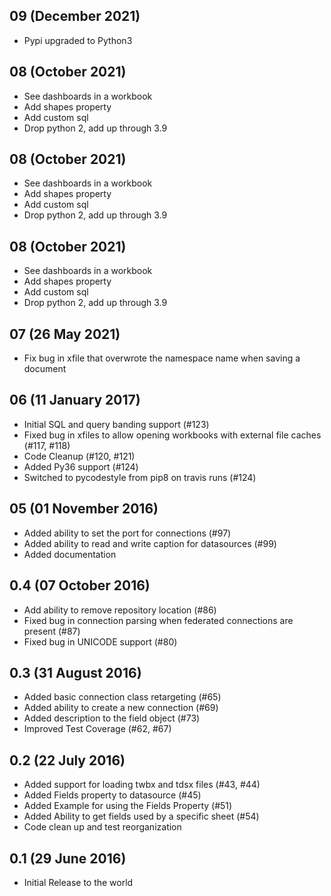 ## 09 (December 2021)
* Pypi upgraded to Python3

## 08 (October 2021)
* See dashboards in a workbook
* Add shapes property
* Add custom sql
* Drop python 2, add up through 3.9


## 08 (October 2021)
* See dashboards in a workbook
* Add shapes property
* Add custom sql
* Drop python 2, add up through 3.9


## 08 (October 2021)
* See dashboards in a workbook
* Add shapes property
* Add custom sql
* Drop python 2, add up through 3.9


## 07 (26 May 2021)
* Fix bug in xfile that overwrote the namespace name when saving a document

## 06 (11 January 2017)

* Initial SQL and query banding support (#123)
* Fixed bug in xfiles to allow opening workbooks with external file caches (#117, #118)
* Code Cleanup (#120, #121)
* Added Py36 support (#124)
* Switched to pycodestyle from pip8 on travis runs (#124)

## 05 (01 November 2016)

* Added ability to set the port for connections (#97)
* Added ability to read and write caption for datasources (#99)
* Added documentation

## 0.4 (07 October 2016)

* Add ability to remove repository location (#86)
* Fixed bug in connection parsing when federated connections are present (#87)
* Fixed bug in UNICODE support (#80)

## 0.3 (31 August 2016)

* Added basic connection class retargeting (#65)
* Added ability to create a new connection (#69)
* Added description to the field object (#73)
* Improved Test Coverage (#62, #67)

## 0.2 (22 July 2016)

* Added support for loading twbx and tdsx files (#43, #44)
* Added Fields property to datasource (#45)
* Added Example for using the Fields Property (#51)
* Added Ability to get fields used by a specific sheet (#54)
* Code clean up and test reorganization

## 0.1 (29 June 2016)

* Initial Release to the world
